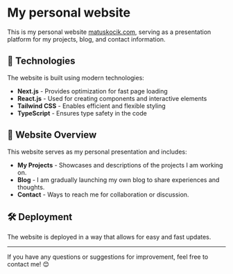 # My personal website

This is my personal website [matuskocik.com](https://matuskocik.com), serving as a presentation platform for my projects, blog, and contact information.

## 🔧 Technologies

The website is built using modern technologies:

- **Next.js** - Provides optimization for fast page loading
- **React.js** - Used for creating components and interactive elements
- **Tailwind CSS** - Enables efficient and flexible styling
- **TypeScript** - Ensures type safety in the code

## 📜 Website Overview

This website serves as my personal presentation and includes:

- **My Projects** - Showcases and descriptions of the projects I am working on.
- **Blog** - I am gradually launching my own blog to share experiences and thoughts.
- **Contact** - Ways to reach me for collaboration or discussion.

## 🛠 Deployment

The website is deployed in a way that allows for easy and fast updates.

---

If you have any questions or suggestions for improvement, feel free to contact me! 😊
